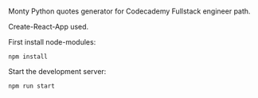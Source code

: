 ###
Monty Python quotes generator for Codecademy Fullstack engineer path.

Create-React-App used. 

First install node-modules:

```
npm install
```

Start the development server:

```
npm run start
```
